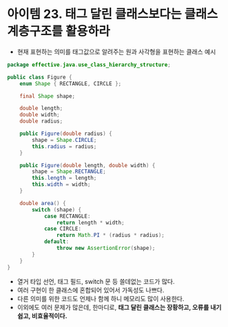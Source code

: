 # 아이템 23. 태그 달린 클래스보다는 클래스 계층구조를 활용하라

- 현재 표현하는 의미를 태그값으로 알려주는 원과 사각형을 표현하는 클래스 예시

```java
package effective.java.use_class_hierarchy_structure;

public class Figure {
    enum Shape { RECTANGLE, CIRCLE };

    final Shape shape;

    double length;
    double width;
    double radius;

    public Figure(double radius) {
        shape = Shape.CIRCLE;
        this.radius = radius;
    }

    public Figure(double length, double width) {
        shape = Shape.RECTANGLE;
        this.length = length;
        this.width = width;
    }

    double area() {
        switch (shape) {
            case RECTANGLE:
                return length * width;
            case CIRCLE:
                return Math.PI * (radius * radius);
            default:
                throw new AssertionError(shape);
        }
    }
}
```

- 열거 타입 선언, 태그 필드, switch 문 등 쓸데없는 코드가 많다.
- 여러 구현이 한 클래스에 혼합되어 있어서 가독성도 나쁘다.
- 다른 의미를 위한 코드도 언제나 함께 하니 메모리도 많이 사용한다.
- 이외에도 여러 문제가 많은데, 한마디로, **태그 달린 클래스는 장황하고, 오류를 내기 쉽고, 비효율적이다.**

